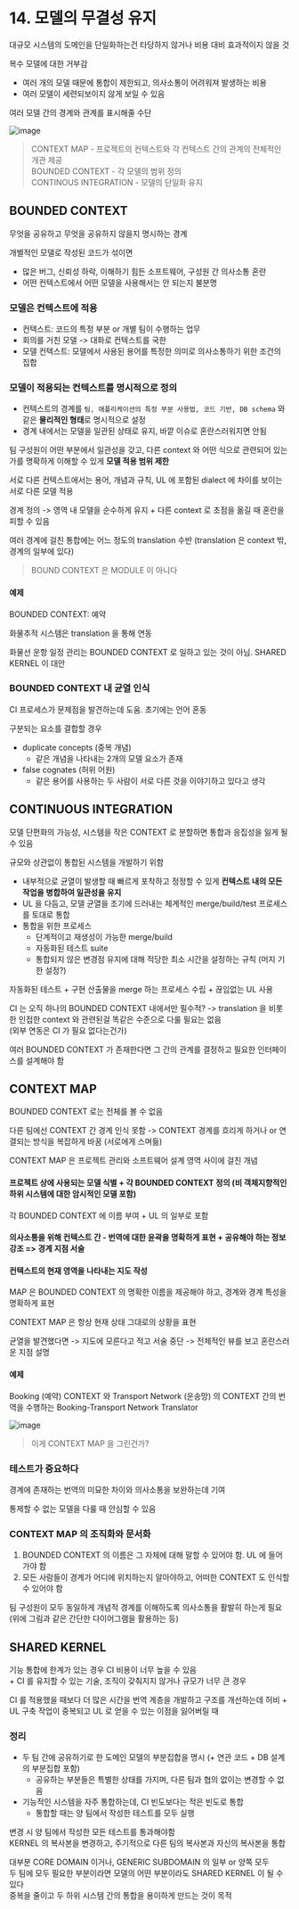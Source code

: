 # 14. 모델의 무결성 유지

대규모 시스템의 도메인을 단일화하는건 타당하지 않거나 비용 대비 효과적이지 않을 것

복수 모델에 대한 거부감
- 여러 개의 모델 때문에 통합이 제한되고, 의사소통이 어려워져 발생하는 비용
- 여러 모델이 세련되보이지 않게 보일 수 있음

여러 모델 간의 경계와 관계를 표시해줄 수단

![image](https://user-images.githubusercontent.com/10507662/130462549-0f061311-2a8f-402b-8788-fbcd4924c050.png)

> CONTEXT MAP - 프로젝트의 컨텍스트와 각 컨텍스트 간의 관계의 전체적인 개관 제공  
> BOUNDED CONTEXT - 각 모델의 범위 정의  
> CONTINOUS INTEGRATION - 모델의 단일화 유지

## BOUNDED CONTEXT
무엇을 공유하고 무엇을 공유하지 않을지 명시하는 경계

개별적인 모델로 작성된 코드가 섞이면
- 많은 버그, 신뢰성 하락, 이해하기 힘든 소프트웨어, 구성원 간 의사소통 혼란
- 어떤 컨텍스트에서 어떤 모델을 사용해서는 안 되는지 불분명

### 모델은 컨텍스트에 적용
- 컨텍스트: 코드의 특정 부분 or 개별 팀이 수행하는 업무
- 회의를 거친 모델 -> 대화로 컨텍스트를 국한
- 모델 컨텍스트: 모델에서 사용된 용어를 특정한 의미로 의사소통하기 위한 조건의 집합

### 모델이 적용되는 컨텍스트를 명시적으로 정의
- 컨텍스트의 경계를 `팀, 애플리케이션의 특정 부분 사용법, 코드 기반, DB schema` 와 같은 **물리적인 형태**로 명시적으로 설정
- 경계 내에서는 모델을 일관된 상태로 유지, 바깥 이슈로 혼란스러워지면 안됨

팀 구성원이 어떤 부분에서 일관성을 갖고, 다른 context 와 어떤 식으로 관련되어 있는가를 명확하게 이해할 수 있게 **모델 적용 범위 제한**

서로 다른 컨텍스트에서는 용어, 개념과 규칙, UL 에 포함된 dialect 에 차이를 보이는 서로 다른 모델 적용

경계 정의 -> 영역 내 모델을 순수하게 유지 + 다른 context 로 초점을 옮길 때 혼란을 피할 수 있음

여러 경계에 걸친 통합에는 어느 정도의 translation 수반 (translation 은 context 밖, 경계의 일부에 있다)

> BOUND CONTEXT 은 MODULE 이 아니다

#### 예제
BOUNDED CONTEXT: 예약

화물추적 시스템은 translation 을 통해 연동

화물선 운항 일정 관리는 BOUNDED CONTEXT 로 일하고 있는 것이 아님. SHARED KERNEL 이 대안

### BOUNDED CONTEXT 내 균열 인식
CI 프로세스가 문제점을 발견하는데 도움. 초기에는 언어 혼동

구분되는 요소를 결합할 경우
- duplicate concepts (중복 개념)
  - 같은 개념을 나타내는 2개의 모델 요소가 존재
- false cognates (허위 어원)
  - 같은 용어를 사용하는 두 사람이 서로 다른 것을 이야기하고 있다고 생각

## CONTINUOUS INTEGRATION
모델 단편화의 가능성, 시스템을 작은 CONTEXT 로 분할하면 통합과 응집성을 잃게 될 수 있음

규모와 상관없이 통합된 시스템을 개발하기 위함
- 내부적으로 균열이 발생할 때 빠르게 포착하고 정정할 수 있게 **컨텍스트 내의 모든 작업을 병합하여 일관성을 유지**
- UL 을 다듬고, 모델 균열을 조기에 드러내는 체계적인 merge/build/test 프로세스를 토대로 통합
- 통합을 위한 프로세스
  - 단계적이고 재생성이 가능한 merge/build
  - 자동화된 테스트 suite
  - 통합되지 않은 변경점 유지에 대해 적당한 최소 시간을 설정하는 규칙 (머지 기한 설정?)

자동화된 테스트 + 구현 산출물을 merge 하는 프로세스 수립 + 끊임없는 UL 사용

CI 는 오직 하나의 BOUNDED CONTEXT 내에서만 필수적? -> translation 을 비롯한 인접한 context 와 관련된걸 똑같은 수준으로 다룰 필요는 없음  
(외부 연동은 CI 가 필요 없다는건가)

여러 BOUNDED CONTEXT 가 존재한다면 그 간의 관계를 결정하고 필요한 인터페이스를 설계해야 함

## CONTEXT MAP
BOUNDED CONTEXT 로는 전체를 볼 수 없음

다른 팀에선 CONTEXT 간 경계 인식 못함 -> CONTEXT 경계를 흐리게 하거나 or 연결되는 방식을 복잡하게 바꿈 (서로에게 스며듦)

CONTEXT MAP 은 프로젝트 관리와 소프트웨어 설계 영역 사이에 걸친 개념

#### 프로젝트 상에 사용되는 모델 식별 + 각 BOUNDED CONTEXT 정의 (비 객체지향적인 하위 시스템에 대한 암시적인 모델 포함)  
각 BOUNDED CONTEXT 에 이름 부여 + UL 의 일부로 포함

#### 의사소통을 위해 컨텍스트 간 - 번역에 대한 윤곽을 명확하게 표현 + 공유해야 하는 정보 강조 => 경계 지점 서술

#### 컨텍스트의 현재 영역을 나타내는 지도 작성

MAP 은 BOUNDED CONTEXT 의 명확한 이름을 제공해야 하고, 경계와 경계 특성을 명확하게 표현

CONTEXT MAP 은 항상 현재 상태 그대로의 상황을 표현

균열을 발견했다면 -> 지도에 모른다고 적고 서술 중단 -> 전체적인 뷰를 보고 혼란스러운 지점 설명

#### 예제
Booking (예약) CONTEXT 와 Transport Network (운송망) 의 CONTEXT 간의 번역을 수행하는 Booking-Transport Network Translator

![image](https://user-images.githubusercontent.com/10507662/130636275-9f34576b-c9bd-432a-a8d5-761179782a90.png)

> 이게 CONTEXT MAP 을 그린건가?

### 테스트가 중요하다
경계에 존재하는 번역의 미묘한 차이와 의사소통을 보완하는데 기여

통제할 수 없는 모델을 다룰 때 안심할 수 있음

### CONTEXT MAP 의 조직화와 문서화
1. BOUNDED CONTEXT 의 이름은 그 자체에 대해 말할 수 있어야 함. UL 에 들어가야 함
2. 모든 사람들이 경계가 어디에 위치하는지 알아야하고, 어떠한 CONTEXT 도 인식할 수 있어야 함

팀 구성원이 모두 동일하게 개념적 경계를 이해하도록 의사소통을 활발히 하는게 필요 (위에 그림과 같은 간단한 다이어그램을 활용하는 등)

## SHARED KERNEL
기능 통합에 한계가 있는 경우 CI 비용이 너무 높을 수 있음  
\+ CI 를 유지할 수 있는 기술, 조직이 갖춰지지 않거나 규모가 너무 큰 경우

CI 를 적용했을 때보다 더 많은 시간을 번역 계층을 개발하고 구조를 개선하는데 허비 + UL 구축 작업이 중복되고 UL 로 얻을 수 있는 이점을 잃어버릴 때

### 정리
- 두 팀 간에 공유하기로 한 도메인 모델의 부분집합을 명시 (+ 연관 코드 + DB 설계의 부분집합 포함)
  - 공유하는 부분들은 특별한 상태를 가지며, 다른 팀과 협의 없이는 변경할 수 없음
- 기능적인 시스템을 자주 통합하는데, CI 빈도보다는 적은 빈도로 통합
  - 통합할 때는 양 팀에서 작성한 테스트를 모두 실행

변경 시 양 팀에서 작성한 모든 테스트를 통과해야함  
KERNEL 의 복사본을 변경하고, 주기적으로 다른 팀의 복사본과 자신의 복사본을 통합

대부분 CORE DOMAIN 이거나, GENERIC SUBDOMAIN 의 일부 or 양쪽 모두  
두 팀에 모두 필요한 부분이라면 모델의 어떤 부분이라도 SHARED KERNEL 이 될 수 있다  
중복을 줄이고 두 하위 시스템 간의 통합을 용이하게 만드는 것이 목적
